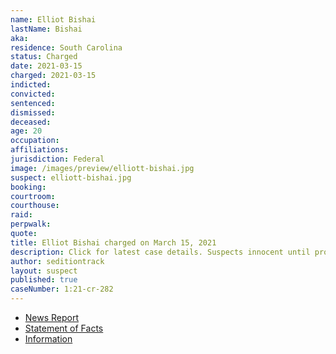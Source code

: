 ```yaml
---
name: Elliot Bishai
lastName: Bishai
aka:
residence: South Carolina
status: Charged
date: 2021-03-15
charged: 2021-03-15
indicted:
convicted: 
sentenced: 
dismissed: 
deceased:
age: 20
occupation:
affiliations:
jurisdiction: Federal
image: /images/preview/elliott-bishai.jpg
suspect: elliott-bishai.jpg
booking:
courtroom:
courthouse:
raid:
perpwalk:
quote:
title: Elliot Bishai charged on March 15, 2021
description: Click for latest case details. Suspects innocent until proven guilty.
author: seditiontrack
layout: suspect
published: true
caseNumber: 1:21-cr-282
---
```

- [News Report](https://www.thestate.com/news/local/crime/article249973884.html)
- [Statement of Facts](https://www.justice.gov/usao-dc/case-multi-defendant/file/1386286/download)
- [Information](https://www.justice.gov/usao-dc/case-multi-defendant/file/1386291/download)
